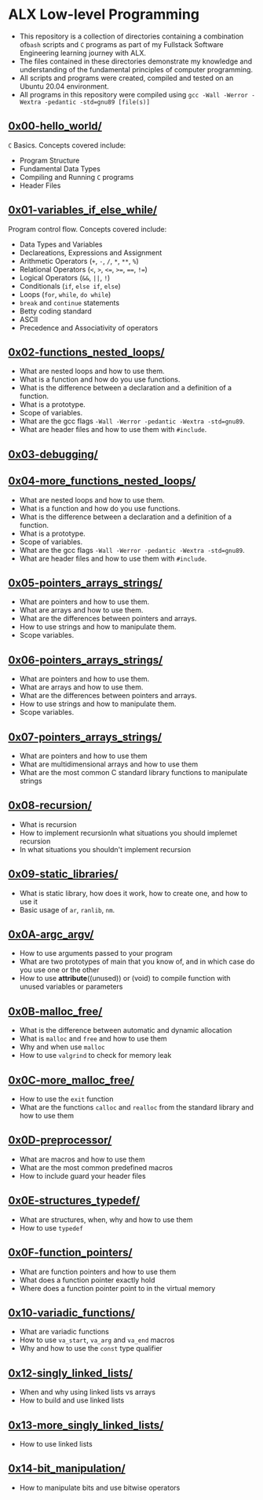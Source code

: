# ALX Low-level Programming
  - This repository is a collection of directories containing a combination of`bash` scripts and `C` programs as part of my Fullstack Software Engineering  learning journey with ALX.
  - The files contained in these directories demonstrate my knowledge and understanding of the fundamental principles of computer programming.
  - All scripts and programs were created, compiled and tested on an Ubuntu 20.04 environment.
  - All programs in this repository were compiled using `gcc -Wall -Werror -Wextra -pedantic -std=gnu89 [file(s)]`

## [0x00-hello_world/](https://github.com/awinabaab/alx-low_level_programming/tree/master/0x00-hello_world)
   `C` Basics. Concepts covered include:
   - Program Structure
   - Fundamental Data Types
   - Compiling and Running `C` programs
   - Header Files

## [0x01-variables_if_else_while/](https://github.com/awinabaab/alx-low_level_programming/tree/master/0x01-variables_if_else_while)
   Program control flow. Concepts covered include:
   - Data Types and Variables
   - Declareations, Expressions and Assignment
   - Arithmetic Operators (`+`, `-`, `/`, `*`, `**`, `%`)
   - Relational Operators (`<`, `>`, `<=`, `>=`, `==`, `!=`)
   - Logical Operators (`&&`, `||`, `!`)
   - Conditionals (`if`, `else if`, `else`)
   - Loops (`for`, `while`, `do while`)
   - `break` and `continue` statements
   - Betty coding standard
   - ASCII
   - Precedence and Associativity of operators

## [0x02-functions_nested_loops/](https://github.com/awinabaab/alx-low_level_programming/tree/master/0x02-functions_nested_loops)
   - What are nested loops and how to use them.
   - What is a function and how do you use functions.
   - What is the difference between a declaration and a definition of a function.
   - What is a prototype.
   - Scope of variables.
   - What are the gcc flags `-Wall -Werror -pedantic -Wextra -std=gnu89`.
   - What are header files and how to use them with `#include`.

## [0x03-debugging/](https://github.com/awinabaab/alx-low_level_programming/tree/master/0x03-debugging)

## [0x04-more_functions_nested_loops/](https://github.com/awinabaab/alx-low_level_programming/tree/master/0x04-more_functions_nested_loops)
   - What are nested loops and how to use them.
   - What is a function and how do you use functions.
   - What is the difference between a declaration and a definition of a function.
   - What is a prototype.
   - Scope of variables.
   - What are the gcc flags `-Wall -Werror -pedantic -Wextra -std=gnu89`.
   - What are header files and how to use them with `#include`.

## [0x05-pointers_arrays_strings/](https://github.com/awinabaab/alx-low_level_programming/tree/master/0x05-pointers_arrays_strings)
   - What are pointers and how to use them.
   - What are arrays and how to use them.
   - What are the differences between pointers and arrays.
   - How to use strings and how to manipulate them.
   - Scope variables.

## [0x06-pointers_arrays_strings/](https://github.com/awinabaab/alx-low_level_programming/tree/master/0x06-pointers_arrays_strings)
   - What are pointers and how to use them.
   - What are arrays and how to use them.
   - What are the differences between pointers and arrays.
   - How to use strings and how to manipulate them.
   - Scope variables.

## [0x07-pointers_arrays_strings/](https://github.com/awinabaab/alx-low_level_programming/tree/master/0x07-pointers_arrays_strings)
   - What are pointers and how to use them
   - What are multidimensional arrays and how to use them
   - What are the most common C standard library functions to manipulate strings

## [0x08-recursion/](https://github.com/awinabaab/alx-low_level_programming/tree/master/0x08-recursion)
   - What is recursion
   - How to implement recursionIn what situations you should implemet recursion
   - In what situations you shouldn't implement recursion

## [0x09-static_libraries/](https://github.com/awinabaab/alx-low_level_programming/tree/master/0x09-static_libraries)
   - What is static library, how does it work, how to create one, and how to use it
   - Basic usage of `ar`, `ranlib`, `nm`.

## [0x0A-argc_argv/](https://github.com/awinabaab/alx-low_level_programming/tree/master/0x0A-argc_argv)
   - How to use arguments passed to your program
   - What are two prototypes of main that you know of,
   and in which case do you use one or the other
   - How to use __attribute__((unused)) or (void)
   to compile function with unused variables or parameters

## [0x0B-malloc_free/](https://github.com/awinabaab/alx-low_level_programming/tree/master/0x0B-malloc_free)
   - What is the difference between automatic and dynamic allocation
   - What is `malloc` and `free` and how to use them
   - Why and when use `malloc`
   - How to use `valgrind` to check for memory leak

## [0x0C-more_malloc_free/](https://github.com/awinabaab/alx-low_level_programming/tree/master/0x0C-more_malloc_free)
   - How to use the `exit` function
   - What are the functions `calloc` and `realloc` from the standard library and how to use them

## [0x0D-preprocessor/](https://github.com/awinabaab/alx-low_level_programming/tree/master/0x0D-preprocessor)
   - What are macros and how to use them
   - What are the most common predefined macros
   - How to include guard your header files

## [0x0E-structures_typedef/](https://github.com/awinabaab/alx-low_level_programming/tree/master/0x0E-structures_typedef)
   - What are structures, when, why and how to use them
   - How to use `typedef`

## [0x0F-function_pointers/](https://github.com/awinabaab/alx-low_level_programming/tree/master/0x0F-function_pointers)
   - What are function pointers and how to use them
   - What does a function pointer exactly hold
   - Where does a function pointer point to in the virtual memory

## [0x10-variadic_functions/](https://github.com/awinabaab/alx-low_level_programming/tree/master/0x10-variadic_functions)
   - What are variadic functions
   - How to use `va_start`, `va_arg` and `va_end` macros
   - Why and how to use the `const` type qualifier

## [0x12-singly_linked_lists/](https://github.com/awinabaab/alx-low_level_programming/tree/master/0x12-singly_linked_lists)
   - When and why using linked lists vs arrays
   - How to build and use linked lists

## [0x13-more_singly_linked_lists/](https://github.com/awinabaab/alx-low_level_programming/tree/master/0x13-more_singly_linked_lists)
   - How to use linked lists

## [0x14-bit_manipulation/](https://github.com/awinabaab/alx-low_level_programming/blob/master/0x14-bit_manipulation)
   - How to manipulate bits and use bitwise operators
